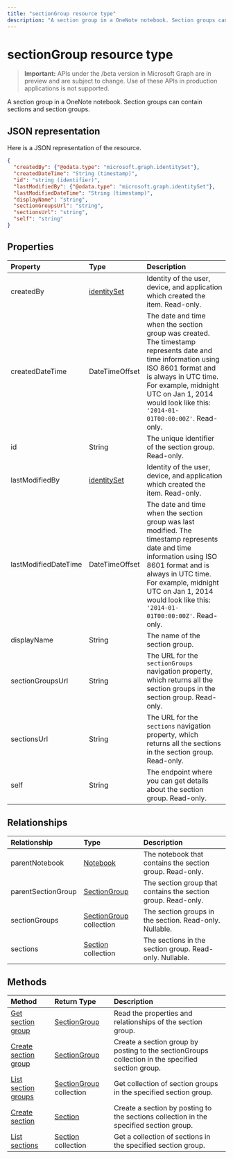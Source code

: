 ---title: "sectionGroup resource type"description: "A section group in a OneNote notebook. Section groups can contain sections and section groups."---# sectionGroup resource type

> **Important:** APIs under the /beta version in Microsoft Graph are in preview and are subject to change. Use of these APIs in production applications is not supported.

A section group in a OneNote notebook. Section groups can contain sections and section groups.

## JSON representation

Here is a JSON representation of the resource.

<!-- {
  "blockType": "resource",
  "optionalProperties": [
    "parentNotebook",
    "parentSectionGroup",
    "sectionGroups",
    "sections"
  ],
  "@odata.type": "microsoft.graph.sectiongroup"
}-->

```json
{
  "createdBy": {"@odata.type": "microsoft.graph.identitySet"},
  "createdDateTime": "String (timestamp)",
  "id": "string (identifier)",
  "lastModifiedBy": {"@odata.type": "microsoft.graph.identitySet"},
  "lastModifiedDateTime": "String (timestamp)",
  "displayName": "string",
  "sectionGroupsUrl": "string",
  "sectionsUrl": "string",
  "self": "string"
}

```
## Properties
| Property	   | Type	|Description|
|:---------------|:--------|:----------|
|createdBy|[identitySet](identityset.md)|Identity of the user, device, and application which created the item. Read-only.|
|createdDateTime|DateTimeOffset|The date and time when the section group was created. The timestamp represents date and time information using ISO 8601 format and is always in UTC time. For example, midnight UTC on Jan 1, 2014 would look like this: `'2014-01-01T00:00:00Z'`. Read-only.|
|id|String|The unique identifier of the section group. Read-only.|
|lastModifiedBy|[identitySet](identityset.md)|Identity of the user, device, and application which created the item. Read-only.|
|lastModifiedDateTime|DateTimeOffset|The date and time when the section group was last modified. The timestamp represents date and time information using ISO 8601 format and is always in UTC time. For example, midnight UTC on Jan 1, 2014 would look like this: `'2014-01-01T00:00:00Z'`. Read-only.|
|displayName|String|The name of the section group.|
|sectionGroupsUrl|String|The URL for the `sectionGroups` navigation property, which returns all the section groups in the section group. Read-only.|
|sectionsUrl|String|The URL for the `sections` navigation property, which returns all the sections in the section group. Read-only.|
|self|String|The endpoint where you can get details about the section group. Read-only.|

## Relationships
| Relationship | Type	|Description|
|:---------------|:--------|:----------|
|parentNotebook|[Notebook](notebook.md)|The notebook that contains the section group. Read-only.|
|parentSectionGroup|[SectionGroup](sectiongroup.md)|The section group that contains the section group. Read-only.|
|sectionGroups|[SectionGroup](sectiongroup.md) collection|The section groups in the section. Read-only. Nullable.|
|sections|[Section](section.md) collection|The sections in the section group. Read-only. Nullable.|

## Methods

| Method		   | Return Type	|Description|
|:---------------|:--------|:----------|
|[Get section group](../api/sectiongroup-get.md) | [SectionGroup](sectiongroup.md) |Read the properties and relationships of the section group.|
|[Create section group](../api/sectiongroup-post-sectiongroups.md) |[SectionGroup](sectiongroup.md)| Create a section group by posting to the sectionGroups collection in the specified section group.|
|[List section groups](../api/sectiongroup-list-sectiongroups.md) |[SectionGroup](sectiongroup.md) collection| Get collection of section groups in the specified section group.|
|[Create section](../api/sectiongroup-post-sections.md) |[Section](section.md)| Create a section by posting to the sections collection in the specified section group.|
|[List sections](../api/sectiongroup-list-sections.md) |[Section](section.md) collection| Get a collection of sections in the specified section group.|

<!-- uuid: 8fcb5dbc-d5aa-4681-8e31-b001d5168d79
2015-10-25 14:57:30 UTC -->
<!-- {
  "type": "#page.annotation",
  "description": "sectionGroup resource",
  "keywords": "",
  "section": "documentation",
  "tocPath": ""
}-->
